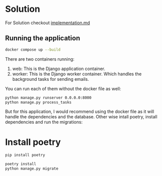 # Solution

For Solution checkout [implementation.md](implementation.md)


## Running the application

```bash
docker compose up --build
```

There are two containers running:

1. web: This is the Django application container.
2. worker: This is the Django worker container. Which handles the background tasks for sending emails.

You can run each of them without the docker file as well:

```bash
python manage.py runserver 0.0.0.0:8000
python manage.py process_tasks
```
But for this application, I would recommend using the docker file as it will handle the dependencies and the database. Other wise intall poetry, install dependencies and run the migrations:

# Install poetry

```bash
pip install poetry
```

```bash
poetry install
python manage.py migrate
```


